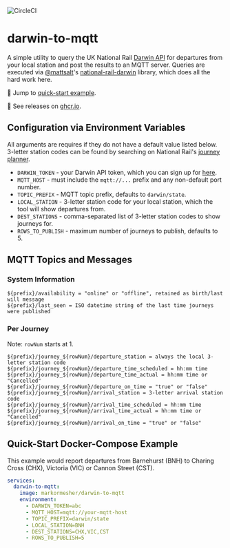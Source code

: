 ![CircleCI](https://img.shields.io/circleci/build/github/markormesher/darwin-to-mqtt)

# darwin-to-mqtt

A simple utility to query the UK National Rail [Darwin API](https://www.nationalrail.co.uk/100296.aspx) for departures from your local station and post the results to an MQTT server. Queries are executed via [@mattsalt](https://github.com/mattsalt)'s [national-rail-darwin](https://github.com/mattsalt/national-rail-darwin) library, which does all the hard work here.

:rocket: Jump to [quick-start example](#quick-start-docker-compose-example).

:whale: See releases on [ghcr.io](https://ghcr.io/markormesher/darwin-to-mqtt).

## Configuration via Environment Variables

All arguments are requires if they do not have a default value listed below. 3-letter station codes can be found by searching on National Rail's [journey planner](https://www.nationalrail.co.uk).

- `DARWIN_TOKEN` - your Darwin API token, which you can sign up for [here](http://realtime.nationalrail.co.uk/OpenLDBWSRegistration).
- `MQTT_HOST` - must include the `mqtt://...` prefix and any non-default port number.
- `TOPIC_PREFIX` - MQTT topic prefix, defaults to `darwin/state`.
- `LOCAL_STATION` - 3-letter station code for your local station, which the tool will show departures from.
- `DEST_STATIONS` - comma-separated list of 3-letter station codes to show journeys for.
- `ROWS_TO_PUBLISH` - maximum number of journeys to publish, defaults to 5.

## MQTT Topics and Messages

### System Information

```
${prefix}/availability = "online" or "offline", retained as birth/last will message
${prefix}/last_seen = ISO datetime string of the last time journeys were published
```

### Per Journey

Note: `rowNum` starts at 1.

```
${prefix}/journey_${rowNum}/departure_station = always the local 3-letter station code
${prefix}/journey_${rowNum}/departure_time_scheduled = hh:mm time
${prefix}/journey_${rowNum}/departure_time_actual = hh:mm time or "Cancelled"
${prefix}/journey_${rowNum}/departure_on_time = "true" or "false"
${prefix}/journey_${rowNum}/arrival_station = 3-letter arrival station code
${prefix}/journey_${rowNum}/arrival_time_scheduled = hh:mm time
${prefix}/journey_${rowNum}/arrival_time_actual = hh:mm time or "Cancelled"
${prefix}/journey_${rowNum}/arrival_on_time = "true" or "false"
```

## Quick-Start Docker-Compose Example

This example would report departures from Barnehurst (BNH) to Charing Cross (CHX), Victoria (VIC) or Cannon Street (CST).

```yaml
services:
  darwin-to-mqtt:
    image: markormesher/darwin-to-mqtt
    environment:
      - DARWIN_TOKEN=abc
      - MQTT_HOST=mqtt://your-mqtt-host
      - TOPIC_PREFIX=darwin/state
      - LOCAL_STATION=BNH
      - DEST_STATIONS=CHX,VIC,CST
      - ROWS_TO_PUBLISH=5
```
